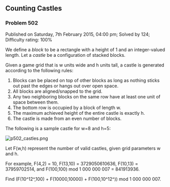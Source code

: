 Counting Castles
----------------

### Problem 502

Published on Saturday, 7th February 2015, 04:00 pm; Solved by 124;
Difficulty rating: 100%

We define a *block* to be a rectangle with a height of 1 and an
integer-valued length. Let a *castle* be a configuration of stacked
blocks.

Given a game grid that is w units wide and h units tall, a castle is
generated according to the following rules:

1.  Blocks can be placed on top of other blocks as long as nothing
    sticks out past the edges or hangs out over open space.
2.  All blocks are aligned/snapped to the grid.
3.  Any two neighboring blocks on the same row have at least one unit of
    space between them.
4.  The bottom row is occupied by a block of length w.
5.  The maximum achieved height of the entire castle is exactly h.
6.  The castle is made from an even number of blocks.

The following is a sample castle for w=8 and h=5:

![p502\_castles.png](project/images/p502_castles.png)

Let F(w,h) represent the number of valid castles, given grid parameters
w and h.

For example, F(4,2) = 10, F(13,10) = 3729050610636, F(10,13) =
37959702514, and F(100,100) mod 1 000 000 007 = 841913936.

Find (F(10^12^,100) + F(10000,10000) + F(100,10^12^)) mod 1 000 000 007.
